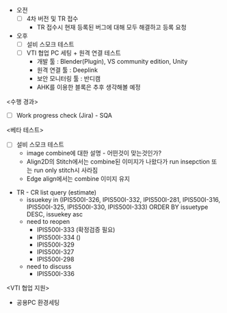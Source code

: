 - 오전
	- [ ] 4차 버전 및 TR 접수
		- TR 접수시 현재 등록된 버그에 대해 모두 해결하고 등록 요청
- 오후
	- [ ] 설비 스모크 테스트
	- [ ] VTI 협업 PC 세팅 + 원격 연결 테스트
		- 개발 툴 : Blender(Plugin), VS community edition, Unity
		- 원격 연결 툴 : Deeplink
		- 보안 모니터링 툴 : 반디캠
		- AHK를 이용한 블록은 추후 생각해볼 예정

<수행 경과>
- [ ] Work progress check (Jira) - SQA

<베타 테스트>
- [ ] 설비 스모크 테스트
	- image combine에 대한 설명 - 어떤것이 맞는것인가?
	- Align2D의 Stitch에서는 combine된 이미지가 나왔다가 run insepction 또는 run only stitch시 사라짐
	- Edge align에서는 combine 이미지 유지
- TR - CR list query (estimate)
	- issuekey in (IPIS500I-326, IPIS500I-332, IPIS500I-281, IPIS500I-316, IPIS500I-325, IPIS500I-330, IPIS500I-333) ORDER BY issuetype DESC, issuekey asc
	- need to reopen
		- IPIS500I-333 (확정검증 필요)
		- IPIS500I-334 ()
		- IPIS500I-329
		- IPIS500I-327
		- IPIS500I-298 
	- need to discuss
		- IPIS500I-336 

<VTI 협업 지원>
- 공용PC 환경세팅
